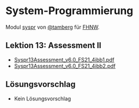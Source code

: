 # System-Programmierung
Modul [syspr]( https://www.fhnw.ch/de/studium/module/6008081) von [@tamberg](https://twitter.com/tamberg) für [FHNW](https://www.fhnw.ch/).

## Lektion 13: Assessment II
- [Syspr13Assessment_v6.0_FS21_4ibb1.pdf](Syspr13Assessment_v6.0_FS21_4ibb1.pdf)
- [Syspr13Assessment_v6.0_FS21_4ibb2.pdf](Syspr13Assessment_v6.0_FS21_4ibb2.pdf)

## Lösungsvorschlag
- Kein Lösungsvorschlag
